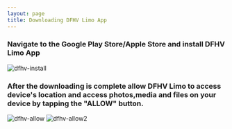 ```yaml
---
layout: page 
title: Downloading DFHV Limo App
---
```



### Navigate to the Google Play Store/Apple Store  and install DFHV Limo App

![dfhv-install](https://user-images.githubusercontent.com/79857237/111497915-e0c5f780-8717-11eb-91fa-d5bdebd64ecb.png)

### After the downloading is complete allow DFHV Limo to access device's location and access photos,media and files on your device by tapping the "ALLOW" button.

![dfhv-allow](https://user-images.githubusercontent.com/79857237/111482708-8a05f100-870a-11eb-9753-a35d15fbe0ee.png)
![dfhv-allow2](https://user-images.githubusercontent.com/79857237/111496414-ae67ca80-8716-11eb-9eec-f04749e7e0ea.png)


